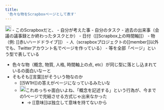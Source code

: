 ```yaml
---
title:
 '色々な物をScrapboxページとして表す'
---
```


<img src='https://scrapbox.io/api/pages/blu3mo-public/public/icon' alt='public.icon' height="19.5"/>
- このScrapboxだと、
    - 自分が考えた事
    - 自分のタスク
    - 過去の出来事（会議の議事録とか終わったタスクとか）
    - 日付（[[Scrapbox上の時間軸]]）
    - 物（例: [[赤いハードドライブ]]）
    - 人（scrapboxプロジェクトの[[member]]以外でも、Twitterアカウント名でページを作っている）
- 等を全部「ページ」という型で表している

- 色々な物（概念, 物質, 人格, 時間軸上の点, etc）が同じ型に落とし込まれているの面白いなーと
- そもそも[[言葉]]がそういう物なのか
    - [[5W1H]]の答えがページになっているみたいな
    - <img src='https://scrapbox.io/api/pages/blu3mo-public/tkgshn/icon' alt='tkgshn.icon' height="19.5"/>これめっちゃ面白いよね、「概念を記述する」という行為が、今までの1ページで完結させる方式じゃ出来なかった
        - → [[意味]]は独立して意味を持てないから
